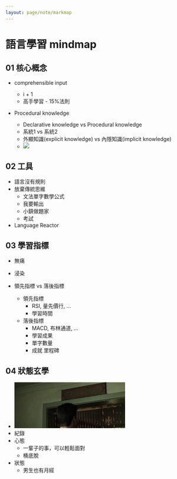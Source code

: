 ```yaml
---
layout: page/note/markmap
---
```


# 語言學習 mindmap

## 01 核心概念

* comprehensible input
  * i + 1
  * 高手學習 - 15%法則

* Procedural knowledge
  * Declarative knowledge vs Procedural knowledge
  * 系統1 vs 系統2
  * 外顯知識(explicit knowledge) vs 內隱知識(implicit knowledge)
  * <img src="https://upload.wikimedia.org/wikipedia/commons/thumb/4/48/Saltatory_Conduction.gif/250px-Saltatory_Conduction.gif" width="150">

## 02 工具

* 語言沒有規則
* 放棄傳統思維
  * 文法單字數學公式
  * 我要輸出
  * 小鎮做題家
  * 考試
* Language Reactor

## 03 學習指標

* 無痛
* 浸染

* 領先指標 vs 落後指標
  * 領先指標
    * RSI, 量先價行, ...
    * 學習時間
  * 落後指標
    * MACD, 布林通道, ...
    * 學習成果
    * 單字數量
    * 成就 里程碑

## 04 狀態玄學

* <img src="./Temet Nosce.webp" width="300">
* 紀錄
* 心態
  * 一輩子的事，可以輕鬆面對
  * 桶底脫
* 狀態
  * 男生也有月經
